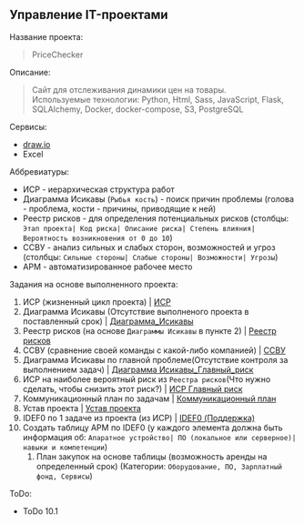 Управление IT-проектами
----

Название проекта:
> PriceChecker

Описание:
> Сайт для отслеживания динамики цен на товары. <br>
> Используемые технологии: Python, Html, Sass, JavaScript, Flask, SQLAlchemy, Docker, docker-compose, S3, PostgreSQL

Сервисы:
- [draw.io](https://app.diagrams.net/)
- Excel

Аббревиатуры:
- ИСР - иерархическая структура работ
- Диаграмма Исикавы (```Рыбья кость```) - поиск причин проблемы (голова - проблема, кости - причины, приводящие к ней)
- Реестр рисков - для определения потенциальных рисков (столбцы: ```Этап проекта| Код риска| Описание риска| Степень влияния| Вероятность возникновения от 0 до 10```)
- ССВУ - анализ сильных и слабых сторон, возможностей и угроз (столбцы: ```Сильные стороны| Слабые стороны| Возможности| Угрозы```)
- АРМ - автоматизированное рабочее место

Задания на основе выполненного проекта:
1. ИСР (жизненный цикл проекта) | [ИСР](ИСР.drawio)
2. Диаграмма Исикавы (Отсутствие выполненого проекта в поставленный срок) | [Диаграмма_Исикавы](Диаграмма_Исикавы.drawio)
3. Реестр рисков (на основе ```Диаграммы Исикавы``` в пункте 2) | [Реестр рисков](Реестр_рисков.xlsx)
4. ССВУ (сравнение своей команды с какой-либо компанией) | [ССВУ](ССВУ.xlsx)
5. Диаграмма Исикавы по главной проблеме(Отсутствие контроля за выполнением задач) | [Диаграмма Исикавы_Главный_риск](Диаграмма_Исикавы_Главный_риск.drawio)
6. ИСР на наиболее вероятный риск из ```Реестра рисков```(Что нужно сделать, чтобы снизить этот риск?) | [ИСР Главный риск](ИСР_Главный_риск.drawio)
7. Коммуникационный план по задачам | [Коммуникационный план](Коммуникационный_план.xlsx)
8. Устав проекта | [Устав проекта](Устав_проекта.md)
9. IDEF0 по 1 задаче из проекта (из ИСР) | [IDEF0 (Поддержка)](IDEF0_support.drawio)
10. Создать таблицу АРМ по IDEF0 (у каждого элемента должна быть информация об: ```Апаратное устройство| ПО (локальное или серверное)| навыки и компетенции```)
    1. План закупок на основе таблицы (возможность аренды на определенный срок) (Категории: ```Оборудование, ПО, Зарплатный фонд, Сервисы```)


ToDo:
- ToDo 10.1





